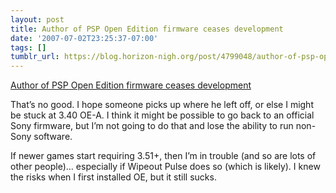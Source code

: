 ```yaml
---
layout: post
title: Author of PSP Open Edition firmware ceases development
date: '2007-07-02T23:25:37-07:00'
tags: []
tumblr_url: https://blog.horizon-nigh.org/post/4799048/author-of-psp-open-edition-firmware-ceases
---
```

[Author of PSP Open Edition firmware ceases development](http://www.psp-vault.com/Article1030.psp)  

That’s no good. I hope someone picks up where he left off, or else I might be stuck at 3.40 OE-A. I think it might be possible to go back to an official Sony firmware, but I’m not going to do that and lose the ability to run non-Sony software.

If newer games start requiring 3.51+, then I’m in trouble (and so are lots of other people)… especially if Wipeout Pulse does so (which is likely). I knew the risks when I first installed OE, but it still sucks.

